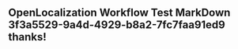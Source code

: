 <properties
ms.topic="hero-topic1"
ms.test1="hero-topic"
ms.test2="test"/>

## OpenLocalization Workflow Test MarkDown 3f3a5529-9a4d-4929-b8a2-7fc7faa91ed9 thanks!
